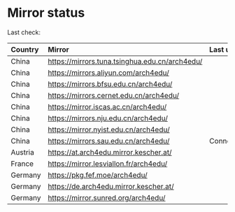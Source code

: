 <script src="./time.js"></script>
# Mirror status
Last check: <script type="text/javascript">localize(1734128587.7421727);</script>

|Country|Mirror|Last update|
|:------|:-----|:----------|
|China|https://mirrors.tuna.tsinghua.edu.cn/arch4edu/|<script type="text/javascript">localize(1734072324);</script>|
|China|https://mirrors.aliyun.com/arch4edu/|<script type="text/javascript">localize(1734072324);</script>|
|China|https://mirrors.bfsu.edu.cn/arch4edu/|<script type="text/javascript">localize(1734072324);</script>|
|China|https://mirrors.cernet.edu.cn/arch4edu/|<script type="text/javascript">localize(1734072324);</script>|
|China|https://mirror.iscas.ac.cn/arch4edu/|<script type="text/javascript">localize(1734072324);</script>|
|China|https://mirrors.nju.edu.cn/arch4edu/|<script type="text/javascript">localize(1734072324);</script>|
|China|https://mirror.nyist.edu.cn/arch4edu/|<script type="text/javascript">localize(1734072324);</script>|
|China|https://mirrors.sau.edu.cn/arch4edu/|ConnectionError|
|Austria|https://at.arch4edu.mirror.kescher.at/|<script type="text/javascript">localize(1734072324);</script>|
|France|https://mirror.lesviallon.fr/arch4edu/|<script type="text/javascript">localize(1734072324);</script>|
|Germany|https://pkg.fef.moe/arch4edu/|<script type="text/javascript">localize(1734072324);</script>|
|Germany|https://de.arch4edu.mirror.kescher.at/|<script type="text/javascript">localize(1734072324);</script>|
|Germany|https://mirror.sunred.org/arch4edu/|<script type="text/javascript">localize(1734072324);</script>|

<script src="./tablefilter/tablefilter.js"></script>
<script src="./table.js"></script>
